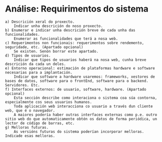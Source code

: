 # Análise: Requirimentos do sistema

    a) Descrición xeral do proxecto.
        Indicar unha descrición do noso proxecto.
    b) Enumerar e indicar unha descrición breve de cada unha das funcionalidades. 
        Enumerar as funcionalidades que terá a nosa web.
    c) Requerimentos non funcionais: requerimentos sobre rendemento, seguridade, etc. (Apartado opcional)
        Se existen. Senón borrar este apartado.
    d) Tipos de usuarios.
        Indicar que tipos de usuarios haberá na nosa web, cunha breve descrición da cada un deles.
    e) Entorno operacional: estimación de plataformas hardware e software necesarias para a implantación.
        Indicar que software a hardware usaremos: frameworks, xestores de bases de datos, software para o frontEnd, software para o backend. Servidores. Etc.
    f) Interfaces externos: de usuario, software, hardware. (Apartado opcional)
        Esta sección describe como interaciona o sistema coa súa contorna, especialmente cos seus usuarios humanos.
        Toda aplicación web interacciona co usuario a través dun cliente web, que é o navegador. 
        A maiores podería haber outras interfaces externas como p.e. outro sitio web do que automaticamente obtén os datos de forma periódica, un lector de código de barras, etc.
    g) Melloras futuras.
        As versións futuras do sistema poderían incorporar melloras. Indicade esas melloras.
